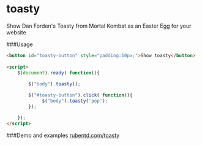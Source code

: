 toasty
===========

Show Dan Forden's Toasty from Mortal Kombat as an Easter Egg for your website

###Usage

```html
<button id="toasty-button" style="padding:10px;">Show toasty</button>
 
<script>
    $(document).ready( function(){
        
        $("body").toasty();

        $("#toasty-button").click( function(){
             $("body").toasty('pop');
        });

    });
</script>
```

###Demo and examples
[rubentd.com/toasty](http://rubentd.com/toasty)
